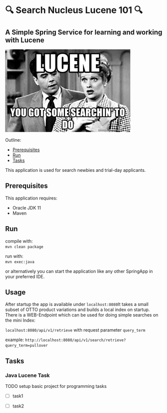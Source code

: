 # 🔍 Search Nucleus Lucene 101 🔍

## A Simple Spring Service  for learning and working with Lucene

![image info](lucene-you-got-some-searchin-to-do.jpeg)

Outline:
* [Prerequisites](#Prerequisites)
* [Run](#Run)
* [Tasks](#Tasks)

This application is used for search newbies and trial-day applicants. 

## Prerequisites

This application requires:
* Oracle JDK 11
* Maven

## Run

compile with:   
```mvn clean package```

run with:   
````mvn exec:java````

or alternatively you can start the application like any other SpringApp in your preferred IDE.

## Usage

After startup the app is available under ``localhost:8080``It takes a small subset of OTTO product variations and builds a local index on startup.
There is a WEB-Endpoint which can be used for doing simple searches on the mini Index:

````localhost:8080/api/v1/retrieve````
with request parameter ````query_term````

example: ````http://localhost:8080/api/v1/search/retrieve?query_term=pullover````

## Tasks

### Java Lucene Task
TODO setup basic project for programming tasks

- [ ] task1

- [ ] task2

